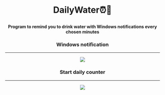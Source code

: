 # <p align="center"> DailyWater⏰🥤 </p>

#### <p align="center"> Program to remind you to drink water with Windows notifications every chosen minutes </p>

### <p align="center"> Windows notification </p>
------------------
<p align="center">
  <img src="https://github.com/NunoSources/DailyWater/assets/98571427/429a5bdf-ca54-4ccf-877a-dcbc6c137a8a" />
</p>


### <p align="center"> Start daily counter </p>
------------------
<p align="center">
  <img src="https://github.com/NunoSources/DailyWater/assets/98571427/98d7a8e3-ffed-40e3-95c3-64e4fd106dae" />
</p>
